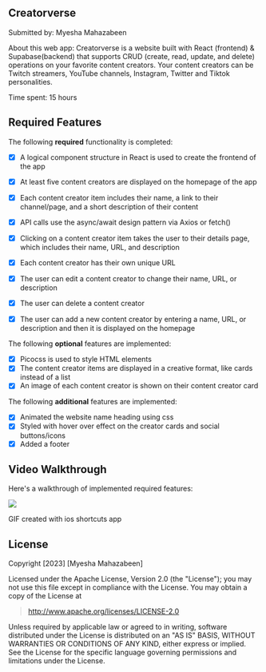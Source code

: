## Creatorverse
Submitted by: Myesha Mahazabeen

About this web app: Creatorverse is a website built with React (frontend) & Supabase(backend) that supports CRUD (create, read, update, and delete) operations on your favorite content creators. Your content creators can be Twitch streamers, YouTube channels, Instagram, Twitter and Tiktok personalities.

Time spent: 15 hours

## Required Features
The following **required** functionality is completed:

 - [x] A logical component structure in React is used to create the frontend of the app
 
 - [x] At least five content creators are displayed on the homepage of the app
 
 - [x] Each content creator item includes their name, a link to their channel/page, and a short description of their content
 
 - [x] API calls use the async/await design pattern via Axios or fetch()
 
 - [x] Clicking on a content creator item takes the user to their details page, which includes their name, URL, and description
 
 - [x] Each content creator has their own unique URL
 
 - [x] The user can edit a content creator to change their name, URL, or description
 
 - [x] The user can delete a content creator
 
 - [x] The user can add a new content creator by entering a name, URL, or description and then it is displayed on the homepage

The following **optional** features are implemented:

 - [x] Picocss is used to style HTML elements
 - [x] The content creator items are displayed in a creative format, like cards instead of a list
 - [x] An image of each content creator is shown on their content creator card

 The following **additional** features are implemented:

 - [x] Animated the website name heading using css
 - [x] Styled with hover over effect on the creator cards and social buttons/icons
 - [x] Added a footer

 ## Video Walkthrough

Here's a walkthrough of implemented required features:

![](https://github.com/Myesha-Mahazabeen/creatorverse/blob/master/Creatorverse.GIF)
 
 GIF created with ios shortcuts app
 
 ## License

Copyright [2023] [Myesha Mahazabeen]

Licensed under the Apache License, Version 2.0 (the "License"); you may not use this file except in compliance with the License. You may obtain a copy of the License at

> http://www.apache.org/licenses/LICENSE-2.0

Unless required by applicable law or agreed to in writing, software distributed under the License is distributed on an "AS IS" BASIS, WITHOUT WARRANTIES OR CONDITIONS OF ANY KIND, either express or implied. See the License for the specific language governing permissions and limitations under the License.
